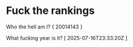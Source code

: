 # Fuck the rankings

Who the hell am I?
{ 20014143 }

What fucking year is it?
[ 2025-07-16T23:33:20Z ]
